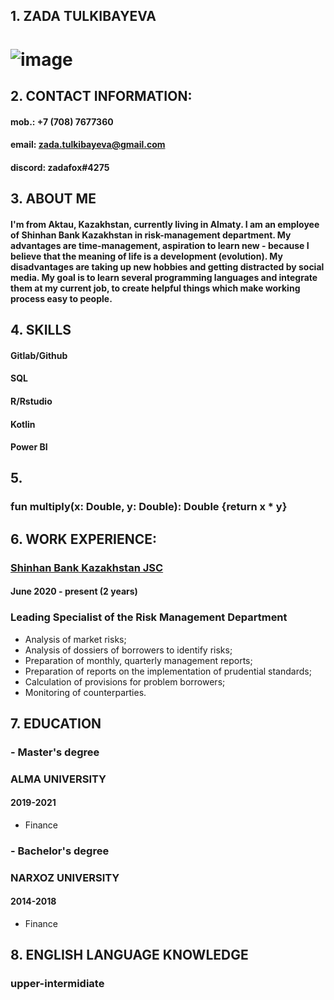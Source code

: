 ## 1. **ZADA TULKIBAYEVA** 
# ![image](https://user-images.githubusercontent.com/54464470/190895478-bcc31d2d-e8df-4aca-b1bb-1f4688c8127d.png)

## 2. CONTACT INFORMATION:
#### mob.: +7 (708) 7677360
#### email: zada.tulkibayeva@gmail.com
#### discord: zadafox#4275

## 3. ABOUT ME
#### I'm from Aktau, Kazakhstan, currently living in Almaty. I am an employee of Shinhan Bank Kazakhstan in risk-management department. My advantages are time-management, aspiration to learn new - because I believe that the meaning of life is a development (evolution). My disadvantages are taking up new hobbies and getting distracted by social media. My goal is to learn several programming languages and integrate them at my current job, to create helpful things which make working process easy to people.

## 4. SKILLS
#### Gitlab/Github
#### SQL
#### R/Rstudio
#### Kotlin
#### Power BI

## 5. 
### fun multiply(x: Double, y: Double): Double {return x * y}


## 6. WORK EXPERIENCE:
### [Shinhan Bank Kazakhstan JSC][1]
#### June 2020 - present (2 years)
### Leading Specialist of the Risk Management Department
- Analysis of market risks;
- Analysis of dossiers of borrowers to identify risks;
- Preparation of monthly, quarterly management reports;
- Preparation of reports on the implementation of prudential standards;
- Calculation of provisions for problem borrowers;
- Monitoring of counterparties.

## 7. EDUCATION
### - Master's degree
### ALMA UNIVERSITY
#### 2019-2021
- Finance

### - Bachelor's degree
### NARXOZ UNIVERSITY
#### 2014-2018
- Finance

## 8. ENGLISH LANGUAGE KNOWLEDGE
### upper-intermidiate

[1]: https://www.shinhan.kz/ "Shinhan Bank Kazakhstan JSC"
